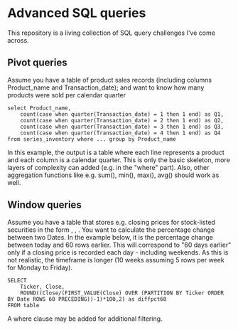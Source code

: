 # Advanced SQL queries

This repository is a living collection of SQL query challenges I've come across.

## Pivot queries

Assume you have a table of product sales records (including columns Product_name and Transaction_date); and want to know how many products were sold per calendar quarter

    select Product_name,
        count(case when quarter(Transaction_date) = 1 then 1 end) as Q1,
        count(case when quarter(Transaction_date) = 2 then 1 end) as Q2, 
        count(case when quarter(Transaction_date) = 3 then 1 end) as Q3, 
        count(case when quarter(Transaction_date) = 4 then 1 end) as Q4
    from series_inventory where ... group by Product_name

In this example, the output is a table where each line represents a product and each column is a calendar quarter. This is only the basic skeleton, more layers of complexity can added (e.g. in the "where" part). Also, other aggregation functions like e.g. sum(), min(), max(), avg() should work as well.

## Window queries

Assume you have a table that stores e.g. closing prices for stock-listed securities in the form <Ticker>, <Date>, <Close>. You want to calculate the percentage change between two Dates. In the example below, it is the percentage change between today and 60 rows earlier. This will correspond to "60 days earlier" only if a closing price is recorded each day - including weekends. As this is not realistic, the timeframe is longer (10 weeks assuming 5 rows per week for Monday to Friday).

    SELECT 
        Ticker, Close, 
        ROUND((Close/(FIRST_VALUE(Close) OVER (PARTITION BY Ticker ORDER BY Date ROWS 60 PRECEDING))-1)*100,2) as diffpct60
    FROM table 

A where clause may be added for additional filtering.

